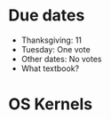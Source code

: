 
# Due dates

 - Thanksgiving: 11
 - Tuesday: One vote
 - Other dates: No votes
 - What textbook?

# OS Kernels
